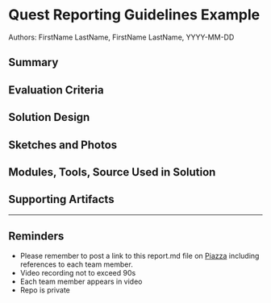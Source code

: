 # Quest Reporting Guidelines Example

Authors: FirstName LastName, FirstName LastName, YYYY-MM-DD

## Summary



## Evaluation Criteria



## Solution Design



## Sketches and Photos



## Modules, Tools, Source Used in Solution



## Supporting Artifacts



-----

## Reminders

- Please remember to post a link to this report.md file on [Piazza](https://piazza.com/class/jja9ukam6dp48f) including references to each team member.
- Video recording not to exceed 90s
- Each team member appears in video
- Repo is private
